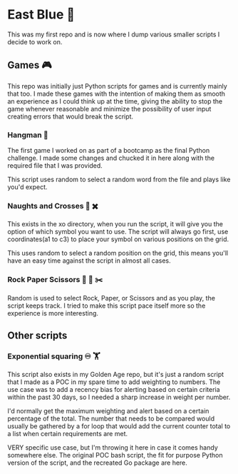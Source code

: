 # East Blue :ocean:

This was my first repo and is now where I dump various smaller scripts I decide to work on. 


## Games :video_game:

This repo was initially just Python scripts for games and is currently mainly that too. I made these games with the intention of making them as smooth an experience as I could think up at the time, giving the ability to stop the game whenever reasonable and minimize the possibility of user input creating errors that would break the script.


### Hangman :standing_person:

The first game I worked on as part of a bootcamp as the final Python challenge. I made some changes and chucked it in here along with the required file that I was provided.

This script uses random to select a random word from the file and plays like you'd expect.


### Naughts and Crosses :radio_button: :heavy_multiplication_x: 

This exists in the xo directory, when you run the script, it will give you the option of which symbol you want to use. The script will always go first, use coordinates(a1 to c3) to place your symbol on various positions on the grid.

This uses random to select a random position on the grid, this means you'll have an easy time against the script in almost all cases.


### Rock Paper Scissors :gem: :page_facing_up: :scissors:
Random is used to select Rock, Paper, or Scissors and as you play, the script keeps track. I tried to make this script pace itself more so the experience is more interesting.


## Other scripts

### Exponential squaring :infinity: :weight_lifting:

This script also exists in my Golden Age repo, but it's just a random script that I made as a POC in my spare time to add weighting to numbers. The use case was to add a recency bias for alerting based on certain criteria within the past 30 days, so I needed a sharp increase in weight per number. 

I'd normally get the maximum weighting and alert based on a certain percentage of the total. The number that needs to be compared would usually be gathered by a for loop that would add the current counter total to a list when certain requirements are met.

VERY specific use case, but I'm throwing it here in case it comes handy somewhere else. The original POC bash script, the fit for purpose Python version of the script, and the recreated Go package are here. 
